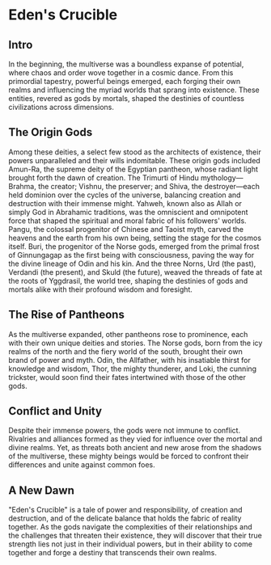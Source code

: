 # Eden's Crucible

## Intro

In the beginning, the multiverse was a boundless expanse of potential, where chaos and order wove together in a cosmic dance. From this primordial tapestry, powerful beings emerged, each forging their own realms and influencing the myriad worlds that sprang into existence. These entities, revered as gods by mortals, shaped the destinies of countless civilizations across dimensions.

## The Origin Gods

Among these deities, a select few stood as the architects of existence, their powers unparalleled and their wills indomitable. These origin gods included Amun-Ra, the supreme deity of the Egyptian pantheon, whose radiant light brought forth the dawn of creation. The Trimurti of Hindu mythology—Brahma, the creator; Vishnu, the preserver; and Shiva, the destroyer—each held dominion over the cycles of the universe, balancing creation and destruction with their immense might. Yahweh, known also as Allah or simply God in Abrahamic traditions, was the omniscient and omnipotent force that shaped the spiritual and moral fabric of his followers' worlds. Pangu, the colossal progenitor of Chinese and Taoist myth, carved the heavens and the earth from his own being, setting the stage for the cosmos itself. Buri, the progenitor of the Norse gods, emerged from the primal frost of Ginnungagap as the first being with consciousness, paving the way for the divine lineage of Odin and his kin. And the three Norns, Urd (the past), Verdandi (the present), and Skuld (the future), weaved the threads of fate at the roots of Yggdrasil, the world tree, shaping the destinies of gods and mortals alike with their profound wisdom and foresight.

## The Rise of Pantheons

As the multiverse expanded, other pantheons rose to prominence, each with their own unique deities and stories. The Norse gods, born from the icy realms of the north and the fiery world of the south, brought their own brand of power and myth. Odin, the Allfather, with his insatiable thirst for knowledge and wisdom, Thor, the mighty thunderer, and Loki, the cunning trickster, would soon find their fates intertwined with those of the other gods.

## Conflict and Unity

Despite their immense powers, the gods were not immune to conflict. Rivalries and alliances formed as they vied for influence over the mortal and divine realms. Yet, as threats both ancient and new arose from the shadows of the multiverse, these mighty beings would be forced to confront their differences and unite against common foes.

## A New Dawn

"Eden's Crucible" is a tale of power and responsibility, of creation and destruction, and of the delicate balance that holds the fabric of reality together. As the gods navigate the complexities of their relationships and the challenges that threaten their existence, they will discover that their true strength lies not just in their individual powers, but in their ability to come together and forge a destiny that transcends their own realms.